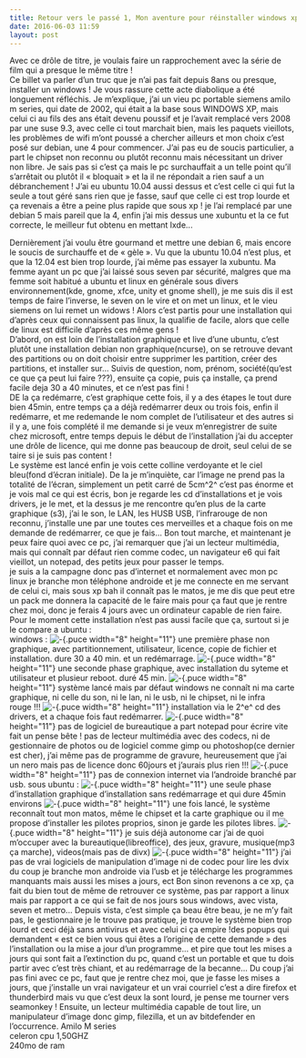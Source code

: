 ```yaml
---
title: Retour vers le passé 1, Mon aventure pour réinstaller windows xp...
date: 2016-06-03 11:59
layout: post
---
```


<div class="main">

<div class="texte surlignable">

Avec ce drôle de titre, je voulais faire un rapprochement avec la série
de film qui a presque le même titre !  
Ce billet va parler d’un truc que je n’ai pas fait depuis 8ans ou
presque, installer un windows ! Je vous rassure cette acte diabolique a
été longuement réfléchis. Je m’explique, j’ai un vieu pc portable
siemens amilo m series, qui date de 2002, qui était a la base sous
WINDOWS XP, mais celui ci au fils des ans était devenu poussif et je
l’avait remplacé vers 2008 par une suse 9.3, avec celle ci tout marchait
bien, mais les paquets vieillots, les problèmes de wifi m’ont poussé a
chercher ailleurs et mon choix c’est posé sur debian, une 4 pour
commencer. J’ai pas eu de soucis particulier, a part le chipset non
reconnu ou plutôt reconnu mais nécessitant un driver non libre. Je sais
pas si c’est ça mais le pc surchauffait a un telle point qu’il
s’arrêtait ou plutôt il « bloquait » et la il ne répondait a rien sauf a
un débranchement ! J’ai eu ubuntu 10.04 aussi dessus et c’est celle ci
qui fut la seule a tout géré sans rien que je fasse, sauf que celle ci
est trop lourde et ça revenais a être a peine plus rapide que sous xp !
je l’ai remplacé par une debian 5 mais pareil que la 4, enfin j’ai mis
dessus une xubuntu et la ce fut correcte, le meilleur fut obtenu en
mettant lxde...  
<!--more-->  
Dernièrement j’ai voulu être gourmand et mettre une debian 6, mais
encore le soucis de surchauffe et de « gèle ». Vu que la ubuntu 10.04
n’est plus, et que la 12.04 est bien trop lourde, j’ai même pas essayer
la xubuntu. Ma femme ayant un pc que j’ai laissé sous seven par
sécurité, malgres que ma femme soit habitué a ubuntu et linux en
générale sous divers environnement(kde, gnome, xfce, unity et gnome
shell), je me suis dis il est temps de faire l’inverse, le seven on le
vire et on met un linux, et le vieu siemens on lui remet un widows !
Alors c’est partis pour une installation qui d’après ceux qui
connaissent pas linux, la qualifie de facile, alors que celle de linux
est difficile d’après ces même gens !  
D’abord, on est loin de l’installation graphique et live d’une ubuntu,
c’est plutôt une installation debian non graphique(ncurse), on se
retrouve devant des partitions ou on doit choisir entre supprimer les
partition, créer des partitions, et installer sur... Suivis de question,
nom, prénom, société(qu’est ce que ça peut lui faire ???), ensuite ça
copie, puis ça installe, ça prend facile deja 30 a 40 minutes, et ce
n’est pas fini !  
DE la ça redémarre, c’est graphique cette fois, il y a des étapes le
tout dure bien 45min, entre temps ça a déjà redémarrer deux ou trois
fois, enfin il redémarre, et me redemande le nom complet de
l’utilisateur et des autres si il y a, une fois complété il me demande
si je veux m’enregistrer de suite chez microsoft, entre temps depuis le
début de l’installation j’ai du accepter une drôle de licence, qui me
donne pas beaucoup de droit, seul celui de se taire si je suis pas
content !  
Le système est lancé enfin je vois cette colline verdoyante et le ciel
bleu(fond d’écran initiale). De la je m’inquiète, car l’image ne prend
pas la totalité de l’écran, simplement un petit carré de 5cm^2^ c’est
pas énorme et je vois mal ce qui est écris, bon je regarde les cd
d’installations et je vois drivers, je le met, et la dessus je me
rencontre qu’en plus de la carte graphique (s3), j’ai le son, le LAN,
les HUSB USB, l’infrarouge de non reconnu, j’installe une par une toutes
ces merveilles et a chaque fois on me demande de redémarrer, ce que je
fais... Bon tout marche, et maintenant je peux faire quoi avec ce pc,
j’ai remarquer que j’ai un lecteur multimédia, mais qui connaît par
défaut rien comme codec, un navigateur e6 qui fait vieillot, un notepad,
des petits jeux pour passer le temps.  
je suis a la campagne donc pas d’internet et normalement avec mon pc
linux je branche mon téléphone androide et je me connecte en me servant
de celui ci, mais sous xp bah il connaît pas le matos, je me dis que
peut etre un pack me donnera la capacité de le faire mais pour ça faut
que je rentre chez moi, donc je ferais 4 jours avec un ordinateur
capable de rien faire. Pour le moment cette installation n’est pas aussi
facile que ça, surtout si je le compare a ubuntu :  
windows :
![-](http://passiongnulinux.tuxfamily.org/spip/local/cache-vignettes/L8xH11/puce-32883.gif?1464929828){.puce
width="8" height="11"} une première phase non graphique, avec
partitionnement, utilisateur, licence, copie de fichier et installation.
dure 30 a 40 min. et un redémarrage.
![-](http://passiongnulinux.tuxfamily.org/spip/local/cache-vignettes/L8xH11/puce-32883.gif?1464929828){.puce
width="8" height="11"} une seconde phase graphique, avec installation du
syteme et utilisateur et plusieur reboot. duré 45 min.
![-](http://passiongnulinux.tuxfamily.org/spip/local/cache-vignettes/L8xH11/puce-32883.gif?1464929828){.puce
width="8" height="11"} système lancé mais par défaut windows ne connaît
ni ma carte graphique, ni celle du son, ni le lan, ni le usb, ni le
chipset, ni le infra rouge !!!
![-](http://passiongnulinux.tuxfamily.org/spip/local/cache-vignettes/L8xH11/puce-32883.gif?1464929828){.puce
width="8" height="11"} installation via le 2^e^ cd des drivers, et a
chaque fois faut redémarrer.
![-](http://passiongnulinux.tuxfamily.org/spip/local/cache-vignettes/L8xH11/puce-32883.gif?1464929828){.puce
width="8" height="11"} pas de logiciel de bureautique a part notepad
pour écrire vite fait un pense bête ! pas de lecteur multimédia avec des
codecs, ni de gestionnaire de photos ou de logiciel comme gimp ou
photoshop(ce dernier est cher), j’ai même pas de programme de gravure,
heureusement que j’ai un nero mais pas de licence donc 60jours et
j’aurais plus rien !!!
![-](http://passiongnulinux.tuxfamily.org/spip/local/cache-vignettes/L8xH11/puce-32883.gif?1464929828){.puce
width="8" height="11"} pas de connexion internet via l’androide branché
par usb. sous ubuntu :
![-](http://passiongnulinux.tuxfamily.org/spip/local/cache-vignettes/L8xH11/puce-32883.gif?1464929828){.puce
width="8" height="11"} une seule phase d’installation graphique
d’installation sans redémarrage et qui dure 45min environs
![-](http://passiongnulinux.tuxfamily.org/spip/local/cache-vignettes/L8xH11/puce-32883.gif?1464929828){.puce
width="8" height="11"} une fois lancé, le système reconnaît tout mon
matos, même le chipset et la carte graphique ou il me propose
d’installer les pilotes proprios, sinon je garde les pilotes libres.
![-](http://passiongnulinux.tuxfamily.org/spip/local/cache-vignettes/L8xH11/puce-32883.gif?1464929828){.puce
width="8" height="11"} je suis déjà autonome car j’ai de quoi m’occuper
avec la bureautique(libreoffice), des jeux, gravure, musique(mp3 ça
marche), videos(mais pas de divx)
![-](http://passiongnulinux.tuxfamily.org/spip/local/cache-vignettes/L8xH11/puce-32883.gif?1464929828){.puce
width="8" height="11"} j’ai pas de vrai logiciels de manipulation
d’image ni de codec pour lire les dvix du coup je branche mon androide
via l’usb et je télécharge les programmes manquants mais aussi les mises
a jours, ect Bon sinon revenons a ce xp, ça fait du bien tout de même de
retrouver ce système, pas par rapport a linux mais par rapport a ce qui
se fait de nos jours sous windows, avec vista, seven et metro... Depuis
vista, c’est simple ça beau être beau, je ne m’y fait pas, le
gestionnaire je le trouve pas pratique, je trouve le système bien trop
lourd et ceci déjà sans antivirus et avec celui ci ça empire !des popups
qui demandent « est ce bien vous qui êtes a l’origine de cette demande »
des l’installation ou la mise a jour d’un programme... et pire que tout
les mises a jours qui sont fait a l’extinction du pc, quand c’est un
portable et que tu dois partir avec c’est très chiant, et au redémarrage
de la becanne... Du coup j’ai pas fini avec ce pc, faut que je rentre
chez moi, que je fasse les mises a jours, que j’installe un vrai
navigateur et un vrai courriel c’est a dire firefox et thunderbird mais
vu que c’est deux la sont lourd, je pense me tourner vers seamonkey !
Ensuite, un lecteur multimédia capable de tout lire, un manipulateur
d’image donc gimp, filezilla, et un av bitdefender en l’occurrence.
Amilo M series  
celeron cpu 1,50GHZ  
240mo de ram

</div>

</div>
